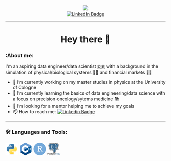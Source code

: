 <div id="header" align="center">
  <img src="https://media.giphy.com/media/qgQUggAC3Pfv687qPC/giphy.gif" width="400"/>
</div>

<div id="badge" align="center">
  <a href="https://www.linkedin.com/in/leon-siegner">
    <img src="https://img.shields.io/badge/LinkedIn-blue?style=for-the-badge&logo=linkedin&logoColor=white" alt="LinkedIn Badge"/>
  </a>
</div>

---

<h1 align="center">
  Hey there 👋
</h1>

### :About me: 
I'm an aspiring data engineer/data scientist 🇩🇪 with a background in the simulation of physical/biological systems 👨‍🔬 and financial markets 🧑‍💻

- 🔭 I’m currently working on my master studies in physics at the University of Cologne
- 🌱 I’m currently learning the basics of data engineering/data science with a focus on precision oncology/sytems medicine 📚
- 🤔 I’m looking for a mentor helping me to achieve my goals
- 📫 How to reach me: [![Linkedin Badge](https://img.shields.io/badge/-LinkedIn-blue?style=flat&logo=Linkedin&logoColor=white)](https://www.linkedin.com/in/leon-siegner)

---

### 🛠️ Languages and Tools:

<div>
  <img src="https://github.com/devicons/devicon/blob/master/icons/python/python-original.svg" title="Python" alt="Python" width="40" height="40"/>
  <img src="https://github.com/devicons/devicon/blob/master/icons/cplusplus/cplusplus-original.svg" title="cplusplus" alt="cplusplus" width="40" height="40"/>
  <img src="https://github.com/devicons/devicon/blob/master/icons/rstudio/rstudio-original.svg" title="rstudio" alt="rstudio" width="40" height="40"/>
  <img src="https://github.com/devicons/devicon/blob/master/icons/postgresql/postgresql-original-wordmark.svg" title="postgresql" alt="postgresql" width="40" height="40"/>
</div>
